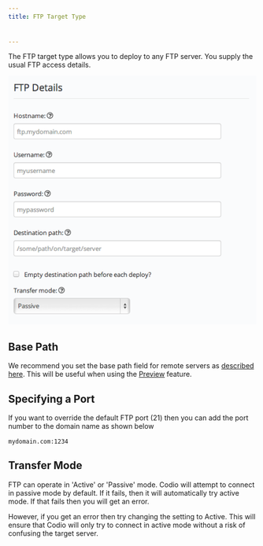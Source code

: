 ```yaml
---
title: FTP Target Type


---
```


The FTP target type allows you to deploy to any FTP server. You supply the usual FTP access details.

![authtoken](/img/deploy-ftp.png)

## Base Path
We recommend you set the base path field for remote servers as [described here](/ide/tools/deployment/basepath). This will be useful when using the [Preview](/ide/features/inline-preview) feature.

## Specifying a Port
If you want to override the default FTP port (21) then you can add the port number to the domain name as shown below

```
mydomain.com:1234
```

## Transfer Mode
FTP can operate in 'Active' or 'Passive' mode. Codio will attempt to connect in passive mode by default. If it fails, then it will automatically try active mode. If that fails then you will get an error.

However, if you get an error then try changing the setting to Active. This will ensure that Codio will only try to connect in active mode without a risk of confusing the target server.
